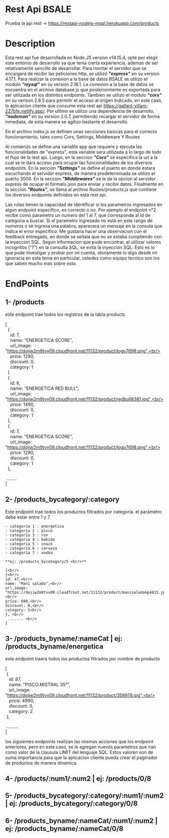 # Rest Api BSALE
Prueba la api rest -> https://restapi-nodejs-msql.herokuapp.com/products

# Description

Esta rest api fue desarrollada en Node.JS version v14.15.4, opte por elegir este entorno de desarrollo ya que tenia cierta experiencia, ademas de ser relativamente sencillo de desarrollar. Para montar el servidor que se encargara de recibir las peticiones http, se utilizó ***"express"*** en su version 4.17.1. Para realizar la conexion a la base de datos
BSALE se utilizo el modulo ***"mysql"*** en su version 2.18.1. La conexion a la base de datos se encuentra en el archivo database.js que posteriormente es exportada para ser utilizada 
en los distintos endpoints. Tambien se utilizo el modulo ***"cors"*** en su verison 2.8.5 para permitir el acceso al origen indicado, en este caso, la aplicacion cliente que consume esta rest api https://gallant-villani-227bfe.netlify.app/. Por ultimo se utilizo una dependencia de desarrollo, ***"nodemon"*** en su version 2.0.7, permitiendo recargar el servidor de forma inmediata, de esta manera se agilizo bastante el desarrollo.

En el archivo index.js se definen unas secciones basicas para el correcto funcionamiento, tales como Cors, Settings, Middleware Y Routes

Al comienzo se define una variable app que requiere y ejecuta las funcionalidades de "express", esta variable sera utilizada a lo largo de todo el flujo de la rest api.
Luego, en la seccion ***"Cors"*** se especifica la url a la cual se le dara acceso para ocupar las funcionalidades de los diversos endpoints. En la seccion ***"Settings"*** se define el puerto en donde estara escuchando el servidor express, de manera predeterminada se utilizo el puerto 3000. En la seccion ***"Middlewares"*** se le da la opcion al servidor express de ocupar el formato json para enviar y recibir datos. Finalmente en la seccion ***"Routes"***, se llama al archivo Routes/products.js que contiene los diversos endpoints definidos en esta rest api.

Las rutas tienen la capacidad de identificar si los parametros ingresados en algun endpoint especifico, es correcto o no. Por ejemplo el endpoint n°2 recibe como parametro un numero del 1 al 7, que corresponde al id de categoria a buscar. Si el parametro ingresado no esta en este rango de numeros o se ingresa una palabra, aparecera un mensaje en la consola que indica el error especifico. Me gustaria hacer una observacion con el feedback entregado, en donde se señala que no se estaba cumpliendo con la inyeccion SQL. Segun informacion que pude encontrar, al utilizar valores incognitos ("?") en la consulta SQL, se evita la inyeccion SQL. Esto es lo que pude investigar y probar por mi cuenta, obviamente lo digo desde mi ignoracia en este tema en particular, ustedes como equipo tecnico son los que saben mucho mas sobre esto.

# EndPoints

## 1- /products <br/>
este endpoint trae todos los registros de la tabla products


[<br/>
&nbsp; {<br/>
&nbsp;&nbsp;&nbsp;   id: 7,<br/>
&nbsp;&nbsp;&nbsp;   name: "ENERGETICA SCORE",<br/>
&nbsp;&nbsp;&nbsp;   url_image: "https://dojiw2m9tvv09.cloudfront.net/11132/product/logo7698.png",<br/>
&nbsp;&nbsp;&nbsp;   price: 1290,<br/>
&nbsp;&nbsp;&nbsp;   discount: 0,<br/>
&nbsp;&nbsp;&nbsp;   category: 1<br/>
&nbsp; }<br/>
&nbsp; {<br/>
&nbsp;&nbsp;&nbsp;   id: 6,<br/>
&nbsp;&nbsp;&nbsp;   name: "ENERGETICA RED BULL",<br/>
&nbsp;&nbsp;&nbsp;   url_image: "https://dojiw2m9tvv09.cloudfront.net/11132/product/redbull8381.jpg",<br/>
&nbsp;&nbsp;&nbsp;   price: 1490,<br/>
&nbsp;&nbsp;&nbsp;   discount: 0,<br/>
&nbsp;&nbsp;&nbsp;   category: 1<br/>
&nbsp; },<br/>
&nbsp; {<br/>
&nbsp;&nbsp;&nbsp;   id: 7,<br/>
&nbsp;&nbsp;&nbsp;   name: "ENERGETICA SCORE",<br/>
&nbsp;&nbsp;&nbsp;   url_image: "https://dojiw2m9tvv09.cloudfront.net/11132/product/logo7698.png",<br/>
&nbsp;&nbsp;&nbsp;   price: 1290,<br/>
&nbsp;&nbsp;&nbsp;   discount: 0,<br/>
&nbsp;&nbsp;&nbsp;   category: 1<br/>
&nbsp; },<br/>

&nbsp;........<br/>
]


## 2- /products_bycategory/:category <br/>
Este endpoint trae todos los productos filtrados por categoría. el parámetro debe estar entre 1 y 7 <br/>

```
- categoría 1 : energetica 
- categoría 2 : pisco 
- categoría 3 : ron 
- categoría 4 : bebida  
- categoría 5 : snack 
- categoría 6 : cerveza 
- categoría 7 : vodka 
```

```
**ej: /products_bycategory/5 <br/>**

[<br/>
{<br/>
id: 47,<br/>
name: "Maní salado",<br/>
url_image: "https://dojiw2m9tvv09.cloudfront.net/11132/product/manisaladomp4415.jpg",<br/>
price: 600,<br/>
discount: 0,<br/>
category: 5<br/>
}, <br/>
 ....... <br/>
]
```


## 3- /products_byname/:nameCat | ej: /products_byname/energetica <br/>
este endpoint traerá todos los productos filtrados por nombre de producto


[<br/>
&nbsp;{<br/>
&nbsp;&nbsp;&nbsp;id: 87,<br/>
&nbsp;&nbsp;&nbsp;name: "PISCO MISTRAL 35°",<br/>
&nbsp;&nbsp;&nbsp;url_image: "https://dojiw2m9tvv09.cloudfront.net/11132/product/358978.jpg",<br/>
&nbsp;&nbsp;&nbsp;price: 4990,<br/>
&nbsp;&nbsp;&nbsp;discount: 0,<br/>
&nbsp;&nbsp;&nbsp;category: 2<br/>
&nbsp;},<br/>

&nbsp;.........<br/>
]





los siguientes endpoints realizan las mismas acciones que los endpoint anteriores, pero en este caso, se le agregan nuevos parametros que iran como valor de la clausula LIMIT del lenguaje SQL. Estos valoren son de suma importancia para que la aplicacion cliente pueda crear el paginador de productos de manera dinamica. <br/>

## 4- /products/:num1/:num2 | ej: /products/0/8
    
## 5- /products_bycategory/:category/:num1/:num2 | ej: /products_bycategory/:category/0/8

## 6- /products_byname/:nameCat/:num1/:num2 | ej: /products_byname/:nameCat/0/8




    

    


